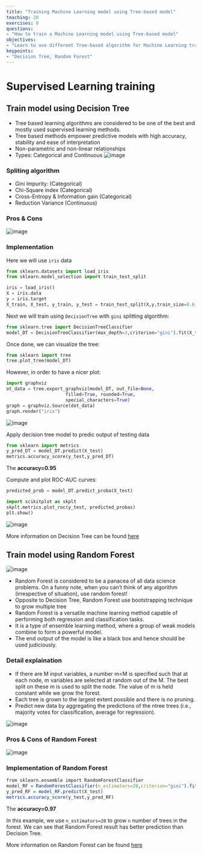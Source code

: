 ```yaml
---
title: "Training Machine Learning model using Tree-based model"
teaching: 20
exercises: 0
questions:
- "How to train a Machine Learning model using Tree-based model"
objectives:
- "Learn to use different Tree-based algorithm for Machine Learning training"
keypoints:
- "Decision Tree, Random Forest"
---
```

# Supervised Learning training

## Train model using Decision Tree
-   Tree based learning algorithms are considered to be one of the best and mostly used supervised learning methods.
-   Tree based methods empower predictive models with high accuracy, stability and ease of interpretation
-   Non-parametric and non-linear relationships
-   Types: Categorical and Continuous
![image](https://user-images.githubusercontent.com/43855029/114233972-198a7280-994c-11eb-9f4f-da4ed958961e.png)

### Spliting algorithm
- Gini Impurity: (Categorical)
- Chi-Square index (Categorical)
- Cross-Entropy & Information gain (Categorical)
- Reduction Variance (Continuous)

### Pros & Cons
![image](https://user-images.githubusercontent.com/43855029/114234120-548ca600-994c-11eb-889e-e8ec6d313e52.png)

### Implementation
Here we will use `iris` data
```python
from sklearn.datasets import load_iris
from sklearn.model_selection import train_test_split

iris = load_iris()
X = iris.data
y = iris.target
X_train, X_test, y_train, y_test = train_test_split(X,y,train_size=0.6,random_state=123)
```
Next we will train using `DecisionTree` with `gini` splitting algorithm:
```python
from sklearn.tree import DecisionTreeClassifier
model_DT = DecisionTreeClassifier(max_depth=3,criterion="gini").fit(X_train,y_train)
```
Once done, we can visualize the tree:
```python
from sklearn import tree
tree.plot_tree(model_DT)
```
However, in order to have a nicer plot:
```python
import graphviz
ot_data = tree.export_graphviz(model_DT, out_file=None,                      
                      filled=True, rounded=True,  
                      special_characters=True)  
graph = graphviz.Source(dot_data) 
graph.render("iris") 
```
![image](https://user-images.githubusercontent.com/43855029/115074998-6f20cb00-9ec8-11eb-9dfd-ff747655ff6a.png)


Apply decision tree model to predic output of testing data
```python
from sklearn import metrics
y_pred_DT = model_DT.predict(X_test)
metrics.accuracy_score(y_test,y_pred_DT)
```
The **accuracy=0.95**

Compute and plot ROC-AUC curves:

```python
predicted_prob = model_DT.predict_proba(X_test)

import scikitplot as skplt
skplt.metrics.plot_roc(y_test, predicted_probas)
plt.show()
```

![image](https://user-images.githubusercontent.com/43855029/120721080-25ea0200-c49b-11eb-9808-692c462bf288.png)


More information on Decision Tree can be found [here](https://scikit-learn.org/stable/modules/generated/sklearn.tree.DecisionTreeClassifier.html)


## Train model using Random Forest
![image](https://user-images.githubusercontent.com/43855029/115076000-f3278280-9ec9-11eb-89b4-b07f3713b105.png)

- Random Forest is considered to be a panacea of all data science problems. On a funny note, when you can’t think of any algorithm (irrespective of situation), use random forest!
- Opposite to Decision Tree, Random Forest use bootstrapping technique to grow multiple tree
- Random Forest is a versatile machine learning method capable of performing both regression and classification tasks. 
- It is a type of ensemble learning method, where a group of weak models combine to form a powerful model.
- The end output of the model is like a black box and hence should be used judiciously.
### Detail explaination
- If there are M input variables, a number m<M is specified such that at each node, m variables are selected at random out of the M. The best split on these m is used to split the node. The value of m is held constant while we grow the forest.
- Each tree is grown to the largest extent possible and  there is no pruning.
- Predict new data by aggregating the predictions of the ntree trees (i.e., majority votes for classification, average for regression).

![image](https://user-images.githubusercontent.com/43855029/114235192-d16c4f80-994d-11eb-9732-571463c2f3f5.png)

### Pros & Cons of Random Forest
![image](https://user-images.githubusercontent.com/43855029/114235213-daf5b780-994d-11eb-83f8-ac7520749dbe.png)

### Implementation of Random Forest

```r
from sklearn.ensemble import RandomForestClassifier
model_RF = RandomForestClassifier(n_estimators=20,criterion="gini").fit(X_train,y_train)
y_pred_RF = model_RF.predict(X_test)
metrics.accuracy_score(y_test,y_pred_RF)
```
The **accuracy=0.97**

In this example, we use `n_estimators=20` to grow `n` number of trees in the forest.
We can see that Random Forest result has better prediction than Decision Tree.

More information on Random Forest can be found [here](https://scikit-learn.org/stable/modules/generated/sklearn.ensemble.RandomForestClassifier.html?highlight=random#sklearn.ensemble.RandomForestClassifier)
